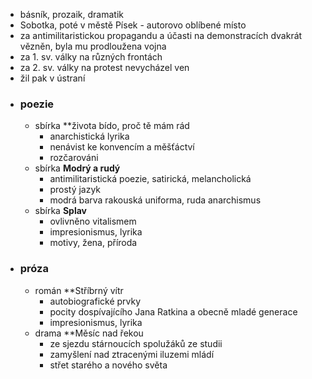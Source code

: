 -  básník, prozaik, dramatik 
- Sobotka, poté v městě Písek - autorovo oblíbené místo 
- za antimilitaristickou propagandu a účasti na demonstracích dvakrát vězněn, byla mu prodloužena vojna 
- za 1. sv. války na různých frontách 
- za 2. sv. války na protest nevycházel ven
- žil pak v ústraní
- ### poezie
	- sbírka **života bído, proč tě mám rád
		- anarchistická lyrika 
		- nenávist ke konvencím a měšťáctví 
		- rozčarováni 
	- sbírka **Modrý a rudý**
		- antimilitaristická poezie, satirická, melancholická
		- prostý jazyk 
		- modrá barva rakouská uniforma, ruda anarchismus 
	- sbírka **Splav**
		- ovlivněno vitalismem 
		- impresionismus, lyrika 
		- motivy, žena, příroda
- ### próza
	- román **Stříbrný vítr 
		- autobiografické prvky 
		- pocity dospívajícího Jana Ratkina a obecně mladé generace 
		- impresionismus, lyrika 
	- drama **Měsíc nad řekou 
		- ze sjezdu stárnoucích spolužáků ze studii 
		- zamyšlení nad ztracenými iluzemi mládí
		- střet starého a nového světa